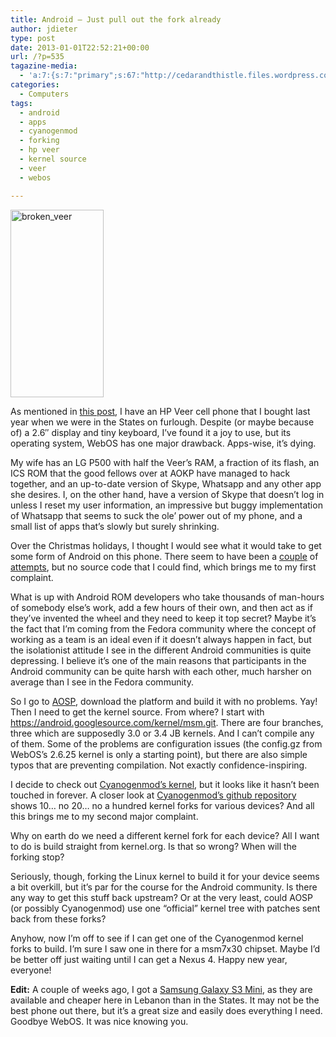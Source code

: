 ```yaml
---
title: Android – Just pull out the fork already
author: jdieter
type: post
date: 2013-01-01T22:52:21+00:00
url: /?p=535
tagazine-media:
  - 'a:7:{s:7:"primary";s:67:"http://cedarandthistle.files.wordpress.com/2013/01/broken_veer3.png";s:6:"images";a:1:{s:67:"http://cedarandthistle.files.wordpress.com/2013/01/broken_veer3.png";a:6:{s:8:"file_url";s:67:"http://cedarandthistle.files.wordpress.com/2013/01/broken_veer3.png";s:5:"width";i:340;s:6:"height";i:684;s:4:"type";s:5:"image";s:4:"area";i:232560;s:9:"file_path";b:0;}}s:6:"videos";a:0:{}s:11:"image_count";i:1;s:6:"author";s:6:"664943";s:7:"blog_id";s:7:"9493963";s:9:"mod_stamp";s:19:"2013-01-01 22:52:21";}'
categories:
  - Computers
tags:
  - android
  - apps
  - cyanogenmod
  - forking
  - hp veer
  - kernel source
  - veer
  - webos

---
```

<a href="http://cedarandthistle.wordpress.com/2013/01/02/android-just-pull-out-the-fork-already/broken_veer/" rel="attachment wp-att-544"><img src="http://cedarandthistle.files.wordpress.com/2013/01/broken_veer3.png?w=149" alt="broken_veer" width="149" height="300" class="alignleft size-medium wp-image-544" srcset="/images/2013/01/broken_veer3.png 340w, /images/2013/01/broken_veer3-149x300.png 149w" sizes="(max-width: 149px) 100vw, 149px" /></a>

As mentioned in [this post][1], I have an HP Veer cell phone that I bought last year when we were in the States on furlough. Despite (or maybe because of) a 2.6&#8243; display and tiny keyboard, I&#8217;ve found it a joy to use, but its operating system, WebOS has one major drawback. Apps-wise, it&#8217;s dying.

My wife has an LG P500 with half the Veer&#8217;s RAM, a fraction of its flash, an ICS ROM that the good fellows over at AOKP have managed to hack together, and an up-to-date version of Skype, Whatsapp and any other app she desires. I, on the other hand, have a version of Skype that doesn&#8217;t log in unless I reset my user information, an impressive but buggy implementation of Whatsapp that seems to suck the ole&#8217; power out of my phone, and a small list of apps that&#8217;s slowly but surely shrinking.

Over the Christmas holidays, I thought I would see what it would take to get some form of Android on this phone. There seem to have been a [couple][2] of [attempts][3], but no source code that I could find, which brings me to my first complaint.

**<rant>**
  
What is up with Android ROM developers who take thousands of man-hours of somebody else&#8217;s work, add a few hours of their own, and then act as if they&#8217;ve invented the wheel and they need to keep it top secret? Maybe it&#8217;s the fact that I&#8217;m coming from the Fedora community where the concept of working as a team is an ideal even if it doesn&#8217;t always happen in fact, but the isolationist attitude I see in the different Android communities is quite depressing. I believe it&#8217;s one of the main reasons that participants in the Android community can be quite harsh with each other, much harsher on average than I see in the Fedora community.
  
**</rant>**

So I go to [AOSP][4], download the platform and build it with no problems. Yay! Then I need to get the kernel source. From where? I start with <https://android.googlesource.com/kernel/msm.git>. There are four branches, three which are supposedly 3.0 or 3.4 JB kernels. And I can&#8217;t compile any of them. Some of the problems are configuration issues (the config.gz from WebOS&#8217;s 2.6.25 kernel is only a starting point), but there are also simple typos that are preventing compilation. Not exactly confidence-inspiring.

I decide to check out [Cyanogenmod&#8217;s kernel][5], but it looks like it hasn&#8217;t been touched in forever. A closer look at [Cyanogenmod&#8217;s github repository][6] shows 10&#8230; no 20&#8230; no a hundred kernel forks for various devices? And all this brings me to my second major complaint.

**<rant>**
  
Why on earth do we need a different kernel fork for each device? All I want to do is build straight from kernel.org. Is that so wrong? When will the forking stop?
  
**</rant>**

Seriously, though, forking the Linux kernel to build it for your device seems a bit overkill, but it&#8217;s par for the course for the Android community. Is there any way to get this stuff back upstream? Or at the very least, could AOSP (or possibly Cyanogenmod) use one &#8220;official&#8221; kernel tree with patches sent back from these forks?

Anyhow, now I&#8217;m off to see if I can get one of the Cyanogenmod kernel forks to build. I&#8217;m sure I saw one in there for a msm7x30 chipset. Maybe I&#8217;d be better off just waiting until I can get a Nexus 4. Happy new year, everyone!

**Edit:** A couple of weeks ago, I got a [Samsung Galaxy S3 Mini][7], as they are available and cheaper here in Lebanon than in the States. It may not be the best phone out there, but it&#8217;s a great size and easily does everything I need. Goodbye WebOS. It was nice knowing you.

 [1]: /2011/09/17/the-phone-is-dead-long-live-the-phone/
 [2]: http://github.com/xndcn/android-on-veer
 [3]: http://code.google.com/p/android-on-veer/downloads/list
 [4]: http://source.android.com/
 [5]: http://github.com/CyanogenMod/cm-kernel
 [6]: http://github.com/CyanogenMod
 [7]: http://www.samsung.com/uk/consumer/mobile-devices/smartphones/android/GT-I8190RWABTU